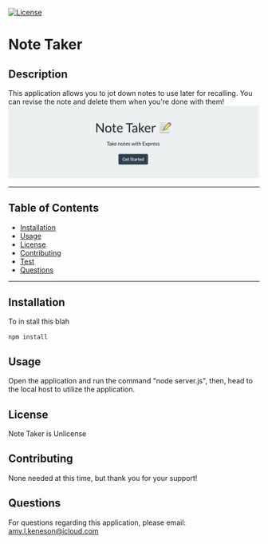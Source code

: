 
  
  [![License](https://img.shields.io/badge/license-Unlicense-blue.svg)](http://unlicense.org/)

  

  # Note Taker
  ## Description
  This application allows you to jot down notes to use later for recalling. You can revise the note and delete them when you're done with them!
![Image of Note Taker](https://github.com/akeneson/Note-Taker/blob/master/Screen%20Shot%202020-09-18%20at%207.04.46%20PM.png?raw=true)

  ---
  ## Table of Contents

  * [Installation](#installation)
  * [Usage](#usage)
  * [License](#license)
  * [Contributing](#contributing)
  * [Test](#test)
  * [Questions](#questions)
 ---
 ## Installation
  To in stall this blah
  ```
  npm install
  ```

  ## Usage
  Open the application and run the command "node server.js", then, head to the local host to utilize the application.

  ## License
  Note Taker is Unlicense

  ## Contributing
  None needed at this time, but thank you for your support!

  ## Questions
  For questions regarding this application, please email: 
  amy.l.keneson@icloud.com